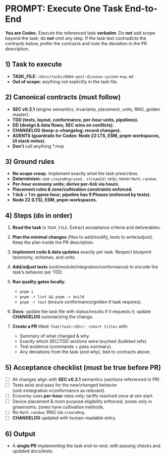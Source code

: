 # PROMPT: Execute One Task End-to-End

**You are Codex.** Execute the referenced task **verbatim**. Do **not** add scope beyond the task; do **not** omit any step. If the task text contradicts the contracts below, prefer the contracts and note the deviation in the PR description.

## 1) Task to execute

* **TASK_FILE:** `/docs/tasks/0004-pest-disease-system-mvp.md`
* **Out of scope:** anything not explicitly in the task file.

## 2) Canonical contracts (must follow)

* **SEC v0.2.1** (engine semantics, invariants, placement, units, RNG, golden master). 
* **TDD (tests, layout, conformance, per-hour units, pipelines).** 
* **DD (design & data flows; SEC wins on conflicts).** 
* **CHANGELOG (keep-a-changelog; record changes).** 
* **AGENTS (guardrails for Codex: Node 22 LTS, ESM, pnpm workspaces, UI stack notes).** 
* **Don't** call anything *.mvp

## 3) Ground rules

* **No scope creep.** Implement exactly what the task prescribes.
* **Determinism:** use `createRng(seed, streamId)` only; never `Math.random`. 
* **Per-hour economy units; derive per-tick via hours.** 
* **Placement rules & zone/cultivation constraints enforced.** 
* **1 tick = 1 in-game hour; pipeline has 9 Phases (enforced by tests).** 
* **Node 22 (LTS), ESM, pnpm workspaces.** 

## 4) Steps (do in order)

1. **Read the task** in `TASK_FILE`. Extract acceptance criteria and deliverables.
2. **Plan the minimal changes** (files to add/modify, tests to write/adjust). Keep the plan inside the PR description.
3. **Implement code & data updates** exactly per task. Respect blueprint taxonomy, schemas, and units. 
4. **Add/adjust tests** (unit/module/integration/conformance) to encode the task’s behavior per TDD. 
5. **Run quality gates locally**:

   * `pnpm i`
   * `pnpm -r lint && pnpm -r build`
   * `pnpm -r test` (ensure conformance/golden if task requires). 
6. **Docs**: update the task file with status/results if it requests it; update **CHANGELOG** summarizing the change. 
7. **Create a PR** titled: `feat(task:<ID>): <short title>` with:

   * Summary of what changed & why.
   * Exactly which SEC/TDD sections were touched (bulleted refs).
   * Test evidence (commands + pass summary).
   * Any deviations from the task (and why), tied to contracts above.

## 5) Acceptance checklist (must be true before PR)

* [ ] All changes align with **SEC v0.2.1** semantics (sections referenced in PR). 
* [ ] Tests exist and pass for the new/changed behavior (unit→integration→conformance as relevant). 
* [ ] Economy uses **per-hour** rates only; tariffs resolved once at sim start. 
* [ ] Device placement & room purpose eligibility enforced; zones only in growrooms; zones have cultivation methods. 
* [ ] No `Math.random`; RNG via `createRng`. 
* [ ] **CHANGELOG** updated with human-readable entry. 

## 6) Output

* A **single PR** implementing the task end-to-end, with passing checks and updated docs/tests.
